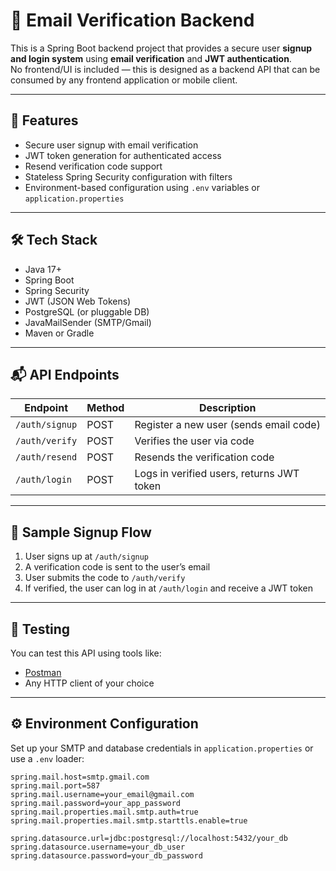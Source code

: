 # 📧 Email Verification Backend

This is a Spring Boot backend project that provides a secure user **signup and login system** using **email verification** and **JWT authentication**.  
No frontend/UI is included — this is designed as a backend API that can be consumed by any frontend application or mobile client.

---

## 🔐 Features

- Secure user signup with email verification
- JWT token generation for authenticated access
- Resend verification code support
- Stateless Spring Security configuration with filters
- Environment-based configuration using `.env` variables or `application.properties`

---

## 🛠 Tech Stack

- Java 17+
- Spring Boot
- Spring Security
- JWT (JSON Web Tokens)
- PostgreSQL (or pluggable DB)
- JavaMailSender (SMTP/Gmail)
- Maven or Gradle

---

## 📬 API Endpoints

| Endpoint        | Method | Description                               |
|-----------------|--------|-------------------------------------------|
| `/auth/signup`  | POST   | Register a new user (sends email code)     |
| `/auth/verify`  | POST   | Verifies the user via code                 |
| `/auth/resend`  | POST   | Resends the verification code              |
| `/auth/login`   | POST   | Logs in verified users, returns JWT token  |

---

## 📄 Sample Signup Flow

1. User signs up at `/auth/signup`
2. A verification code is sent to the user’s email
3. User submits the code to `/auth/verify`
4. If verified, the user can log in at `/auth/login` and receive a JWT token

---

## 🧪 Testing

You can test this API using tools like:

- [Postman](https://www.postman.com/)
- Any HTTP client of your choice

---

## ⚙️ Environment Configuration

Set up your SMTP and database credentials in `application.properties` or use a `.env` loader:

```properties
spring.mail.host=smtp.gmail.com
spring.mail.port=587
spring.mail.username=your_email@gmail.com
spring.mail.password=your_app_password
spring.mail.properties.mail.smtp.auth=true
spring.mail.properties.mail.smtp.starttls.enable=true

spring.datasource.url=jdbc:postgresql://localhost:5432/your_db
spring.datasource.username=your_db_user
spring.datasource.password=your_db_password
